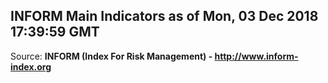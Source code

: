 ## INFORM Main Indicators as of Mon, 03 Dec 2018 17:39:59 GMT

Source: **INFORM (Index For Risk Management) - http://www.inform-index.org**